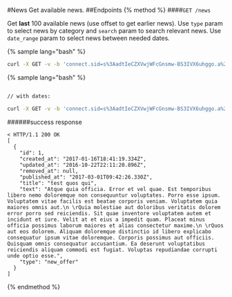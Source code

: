 #News
Get available news.
##Endpoints
{% method %}
####`GET /news`

Get **last** 100 available news (use offset to get earlier news).
Use `type` param to select news by category and `search` param to search relevant news. Use `date_range` param to select news between needed dates.

{% sample lang="bash" %}
```bash
curl -X GET -v -b 'connect.sid=s%3AadtIeCZXVwjWFcGnsmw-BS3IVX6uhggo.a%2BvVlFq1keQhw%2F6Jlpjf4TeS%2BmTzfpbLjoM1RoDdDkc'  'http://dashboard.everad.com/v2/news?offset=100&type=new_offer&search="test"'
```

{% sample lang="bash" %}
```bash

// with dates:

curl -X GET -v -b 'connect.sid=s%3AadtIeCZXVwjWFcGnsmw-BS3IVX6uhggo.a%2BvVlFq1keQhw%2F6Jlpjf4TeS%2BmTzfpbLjoM1RoDdDkc' 'http://dashboard.everad.com/v2/news' -G --data-urlencode 'date_range={"start": "2016-01-01", "end": "2016-01-01"}'
```
######success response
```
< HTTP/1.1 200 OK
[
  {
    "id": 1,
    "created_at": "2017-01-16T18:41:19.334Z",
    "updated_at": "2016-10-22T22:11:20.896Z",
    "removed_at": null,
    "published_at": "2017-03-01T09:42:26.330Z",
    "title": "test quos qui",
    "text": "Atque quia officia. Error et vel quae. Est temporibus libero nemo doloremque non consequuntur voluptates. Porro esse ipsum. Voluptatem vitae facilis est beatae corporis veniam. Voluptatem quia maiores omnis aut.\n \rQuia molestiae aut doloribus veritatis dolorem error porro sed reiciendis. Sit quae inventore voluptatem autem et incidunt et iure. Velit at et eius a impedit quam. Placeat minus officia possimus laborum maiores et alias consectetur maxime.\n \rQuos aut eos dolorem. Aliquam doloremque distinctio id libero explicabo consequatur ipsum vitae doloremque. Corporis possimus aut officiis. Quisquam omnis consequatur accusantium. Ea deserunt voluptatibus reiciendis aliquam commodi est fugiat. Voluptas repudiandae corrupti unde optio esse.",
    "type": "new_offer"
  }
]
```
{% endmethod %}
